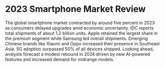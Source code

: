 # 2023 Smartphone Market Review

The global smartphone market contracted by around five percent in 2023 as consumers delayed upgrades amid economic uncertainty. IDC reports total shipments of about 1.2 billion units. Apple retained the largest share in the premium segment while Samsung led overall shipments. Emerging Chinese brands like Xiaomi and Oppo increased their presence in Southeast Asia. 5G adoption surpassed 50% of all devices shipped. Looking ahead, analysts forecast a modest rebound in 2024 driven by new AI-powered features and increased demand for midrange models.

